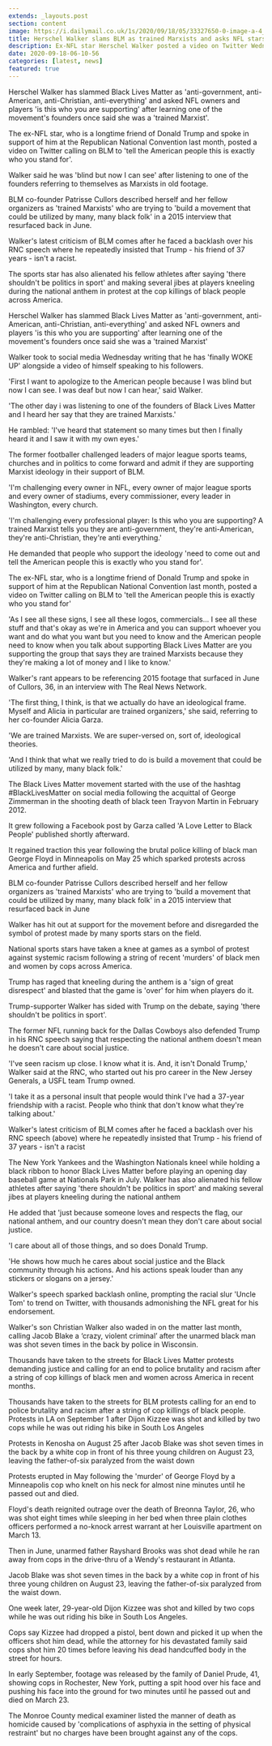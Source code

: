 ```yaml
---
extends: _layouts.post
section: content
image: https://i.dailymail.co.uk/1s/2020/09/18/05/33327650-0-image-a-4_1600404572034.jpg 
title: Herschel Walker slams BLM as trained Marxists and asks NFL stars is this who you are supporting 
description: Ex-NFL star Herschel Walker posted a video on Twitter Wednesday ranting about BLM and demanding leaders tell the American people this is exactly who you stand for. 
date: 2020-09-18-06-10-56 
categories: [latest, news] 
featured: true 
--- 
```

Herschel Walker has slammed Black Lives Matter as 'anti-government, anti-American, anti-Christian, anti-everything' and asked NFL owners and players 'is this who you are supporting' after learning one of the movement's founders once said she was a 'trained Marxist'.

The ex-NFL star, who is a longtime friend of Donald Trump and spoke in support of him at the Republican National Convention last month, posted a video on Twitter calling on BLM to 'tell the American people this is exactly who you stand for'.

Walker said he was 'blind but now I can see' after listening to one of the founders referring to themselves as Marxists in old footage. 

BLM co-founder Patrisse Cullors described herself and her fellow organizers as 'trained Marxists' who are trying to 'build a movement that could be utilized by many, many black folk' in a 2015 interview that resurfaced back in June.   

Walker's latest criticism of BLM comes after he faced a backlash over his RNC speech where he repeatedly insisted that Trump - his friend of 37 years - isn't a racist.

The sports star has also alienated his fellow athletes after saying 'there shouldn't be politics in sport' and making several jibes at players kneeling during the national anthem in protest at the cop killings of black people across America.

Herschel Walker has slammed Black Lives Matter as 'anti-government, anti-American, anti-Christian, anti-everything' and asked NFL owners and players 'is this who you are supporting' after learning one of the movement's founders once said she was a 'trained Marxist'

Walker took to social media Wednesday writing that he has 'finally WOKE UP' alongside a video of himself speaking to his followers.  

'First I want to apologize to the American people because I was blind but now I can see. I was deaf but now I can hear,' said Walker. 

'The other day i was listening to one of the founders of Black Lives Matter and I heard her say that they are trained Marxists.'

He rambled: 'I've heard that statement so many times but then I finally heard it and I saw it with my own eyes.'

The former footballer challenged leaders of major league sports teams, churches and in politics to come forward and admit if they are supporting Marxist ideology in their support of BLM. 

'I'm challenging every owner in NFL, every owner of major league sports and every owner of stadiums, every commissioner, every leader in Washington, every church. 

'I'm challenging every professional player: Is this who you are supporting? A trained Marxist tells you they are anti-government, they're anti-American, they're anti-Christian, they're anti everything.'

He demanded that people who support the ideology 'need to come out and tell the American people this is exactly who you stand for'. 

The ex-NFL star, who is a longtime friend of Donald Trump and spoke in support of him at the Republican National Convention last month, posted a video on Twitter calling on BLM to 'tell the American people this is exactly who you stand for' 

'As I see all these signs, I see all these logos, commercials... I see all these stuff and that's okay as we're in America and you can support whoever you want and do what you want but you need to know and the American people need to know when you talk about supporting Black Lives Matter are you supporting the group that says they are trained Marxists because they they're making a lot of money and I like to know.'

Walker's rant appears to be referencing 2015 footage that surfaced in June of Cullors, 36, in an interview with The Real News Network. 

'The first thing, I think, is that we actually do have an ideological frame. Myself and Alicia in particular are trained organizers,' she said, referring to her co-founder Alicia Garza.

'We are trained Marxists. We are super-versed on, sort of, ideological theories. 

'And I think that what we really tried to do is build a movement that could be utilized by many, many black folk.' 

The Black Lives Matter movement started with the use of the hashtag #BlackLivesMatter on social media following the acquittal of George Zimmerman in the shooting death of black teen Trayvon Martin in February 2012. 

It grew following a Facebook post by Garza called 'A Love Letter to Black People' published shortly afterward. 

It regained traction this year following the brutal police killing of black man George Floyd in Minneapolis on May 25 which sparked protests across America and further afield. 

BLM co-founder Patrisse Cullors described herself and her fellow organizers as 'trained Marxists' who are trying to 'build a movement that could be utilized by many, many black folk' in a 2015 interview that resurfaced back in June 

Walker has hit out at support for the movement before and disregarded the symbol of protest made by many sports stars on the field.

National sports stars have taken a knee at games as a symbol of protest against systemic racism following a string of recent 'murders' of black men and women by cops across America.    

Trump has raged that kneeling during the anthem is a 'sign of great disrespect' and blasted that the game is 'over' for him when players do it. 

Trump-supporter Walker has sided with Trump on the debate, saying 'there shouldn't be politics in sport'.

The former NFL running back for the Dallas Cowboys also defended Trump in his RNC speech saying that respecting the national anthem doesn't mean he doesn't care about social justice.  

'I've seen racism up close. I know what it is. And, it isn't Donald Trump,' Walker said at the RNC, who started out his pro career in the New Jersey Generals, a USFL team Trump owned.  

'I take it as a personal insult that people would think I've had a 37-year friendship with a racist. People who think that don't know what they're talking about.' 

Walker's latest criticism of BLM comes after he faced a backlash over his RNC speech (above) where he repeatedly insisted that Trump - his friend of 37 years - isn't a racist  

The New York Yankees and the Washington Nationals kneel while holding a black ribbon to honor Black Lives Matter before playing an opening day baseball game at Nationals Park in July. Walker has also alienated his fellow athletes after saying 'there shouldn't be politics in sport' and making several jibes at players kneeling during the national anthem

He added that 'just because someone loves and respects the flag, our national anthem, and our country doesn't mean they don't care about social justice. 

'I care about all of those things, and so does Donald Trump. 

'He shows how much he cares about social justice and the Black community through his actions. And his actions speak louder than any stickers or slogans on a jersey.' 

Walker's speech sparked backlash online, prompting the racial slur 'Uncle Tom' to trend on Twitter, with thousands admonishing the NFL great for his endorsement. 

Walker's son Christian Walker also waded in on the matter last month, calling Jacob Blake a ‘crazy, violent criminal’ after the unarmed black man was shot seven times in the back by police in Wisconsin. 

Thousands have taken to the streets for Black Lives Matter protests demanding justice and calling for an end to police brutality and racism after a string of cop killings of black men and women across America in recent months. 

Thousands have taken to the streets for BLM protests calling for an end to police brutality and racism after a string of cop killings of black people. Protests in LA on September 1 after Dijon Kizzee was shot and killed by two cops while he was out riding his bike in South Los Angeles 

Protests in Kenosha on August 25 after Jacob Blake was shot seven times in the back by a white cop in front of his three young children on August 23, leaving the father-of-six paralyzed from the waist down 

Protests erupted in May following the 'murder' of George Floyd by a Minneapolis cop who knelt on his neck for almost nine minutes until he passed out and died. 

Floyd's death reignited outrage over the death of Breonna Taylor, 26, who was shot eight times while sleeping in her bed when three plain clothes officers performed a no-knock arrest warrant at her Louisville apartment on March 13. 

Then in June, unarmed father Rayshard Brooks was shot dead while he ran away from cops in the drive-thru of a Wendy's restaurant in Atlanta.   

Jacob Blake was shot seven times in the back by a white cop in front of his three young children on August 23, leaving the father-of-six paralyzed from the waist down. 

One week later, 29-year-old Dijon Kizzee was shot and killed by two cops while he was out riding his bike in South Los Angeles. 

Cops say Kizzee had dropped a pistol, bent down and picked it up when the officers shot him dead, while the attorney for his devastated family said cops shot him 20 times before leaving his dead handcuffed body in the street for hours.  

In early September, footage was released by the family of Daniel Prude, 41, showing cops in Rochester, New York, putting a spit hood over his face and pushing his face into the ground for two minutes until he passed out and died on March 23.  

The Monroe County medical examiner listed the manner of death as homicide caused by 'complications of asphyxia in the setting of physical restraint' but no charges have been brought against any of the cops. 

